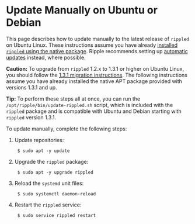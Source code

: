 # Update Manually on Ubuntu or Debian

This page describes how to update manually to the latest release of `rippled` on Ubuntu Linux. These instructions assume you have already [installed `rippled` using the native package](install-rippled-on-ubuntu.html). Ripple recommends setting up [automatic updates](update-rippled-automatically-on-linux.html) instead, where possible.

**Caution:** To upgrade from `rippled` 1.2.x to 1.3.1 or higher on Ubuntu Linux, you should follow the [1.3.1 migration instructions](rippled-1-3-0-migration-instructions.html). The following instructions assume you have already installed the native APT package provided with versions 1.3.1 and up.

**Tip:** To perform these steps all at once, you can run the `/opt/ripple/bin/update-rippled.sh` script, which is included with the `rippled` package and is compatible with Ubuntu and Debian starting with `rippled` version 1.3.1.

To update manually, complete the following steps:

1. Update repositories:

        $ sudo apt -y update

2. Upgrade the `rippled` package:

        $ sudo apt -y upgrade rippled

3. Reload the `systemd` unit files:

        $ sudo systemctl daemon-reload

4. Restart the `rippled` service:

        $ sudo service rippled restart

